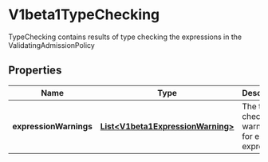 

# V1beta1TypeChecking

TypeChecking contains results of type checking the expressions in the ValidatingAdmissionPolicy

## Properties

| Name | Type | Description | Notes |
|------------ | ------------- | ------------- | -------------|
|**expressionWarnings** | [**List&lt;V1beta1ExpressionWarning&gt;**](V1beta1ExpressionWarning.md) | The type checking warnings for each expression. |  [optional] |



